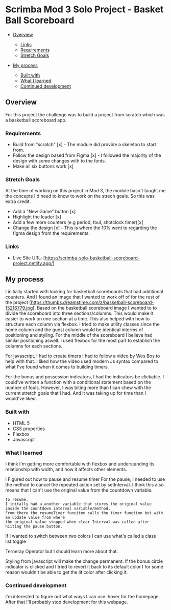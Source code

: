 # Scrimba Mod 3 Solo Project - Basket Ball Scoreboard

<!-- [https://scrimba-solo-basketball-scoreboard-project.netlify.app/](https://scrimba-solo-basketball-scoreboard-project.netlify.app/) -->

- [Overview](#overview)

  - [Links](#links)
  - [Requirements](#requirements)
  - [Stretch Goals](#stretch-goals)

- [My process](#my-process)
  - [Built with](#built-with)
  - [What I learned](#what-i-learned)
  - [Continued development](#continued-development)

## Overview

For this project the challenge was to build a project from scratch which was a basketball scoreboard app.

### Requirements

- Build from "scratch" [x] - The module did provide a skeleton to start from.
- Follow the design based from Figma [x] - I followed the majority of the design with some changes with to the fonts.
- Make all six buttons work [x]

### Stretch Goals

At the time of working on this project in Mod 3, the module hasn't taught me the concepts I'd need to know to work on the strech goals. So this was extra credit.

- Add a "New Game" button [x]
- Highlight the leader [x]
- Add a few more counters (e.g period, foul, shotclock timer)[x]
- Change the design [x] - This is where the 10% went to regarding the figma design from the requirements.

### Links

- Live Site URL: [https://scrimba-solo-basketball-scoreboard-project.netlify.app/]

## My process

I initially started with looking for basketball scoreboards that had additional counters. And I found an image that I wanted to work off of for the rest of the project [https://thumbs.dreamstime.com/z/basketball-scoreboard-15216779.jpg]. Based on the basketball scoreboard image I wanted to to divide the scoreboard into three sections/columns. This would make it easier to work on one section at a time. This also helped with how to structure each column via flexbox. I tried to make utility classes since the home column and the guest column would be identical interms of positioning and styling. For the middle of the scoreboard I believe had similar positioning aswell. I used flexbox for the most part to establish the columns for each sections.

For javascript, I had to create timers I had to follow a video by Wes Bos to help with that. I liked how the video used modern Js syntax compared to what I've found when it comes to building timers.

For the bonus and possession indicators, I had the indicators be clickable. I could've written a function with a conditional statement based on the number of fouls. However, I was biting more than I can chew with the current stretch goals that I had. And it was taking up for time than I would've liked.

### Built with

- HTML 5
- CSS properties
- Flexbox
- Javascript

### What I learned

I think I'm getting more comfortable with flexbox and understanding its relationship with width, and how it affects other elements.

I Figured out how to pause and resume timer
For the pause, I needed to use the method to cancel the repeated action set by setInterval.
I think this also means that I can't use the original value from the countdown variable.

    To resume,
    I initally had a another variable that stores the original value inside the countdown interval variable/method.
    From there the resumeTimer funciton calls the timer function but with an update value from where
    the original value stopped when clear Interval was called after hiiting the pause button.

If I wanted to switch between two colors I can use what's called a class list.toggle

Terneray Operator but I should learn more about that.

Styling from javascript will make the change permanent. If the bonus circle indicator is clicked and I tried to revert it back to its default color
I for some reason wouldn't be able to get the lit color after clicking it.

### Continued development

I'm interested to figure out what ways I can use :hover for the homepage. After that I'll probably stop development for this webpage.
